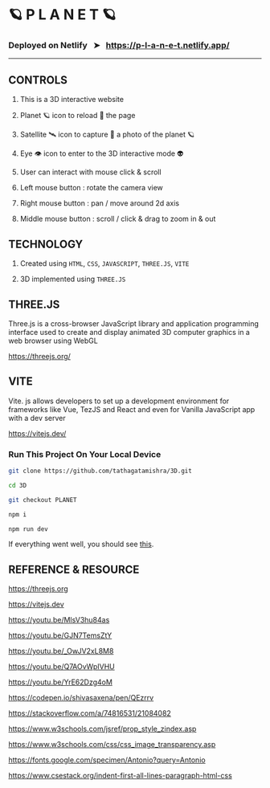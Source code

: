 # 🪐  P  L  A  N  E  T  🪐

### Deployed on Netlify &#160; &#10148; &#160; https://p-l-a-n-e-t.netlify.app/
-----------------------------------------------------------
 
## CONTROLS

1. This is a 3D interactive website

2. Planet 🪐 icon to reload 🔁 the page

3. Satellite 🛰 icon to capture 📸 a photo of the planet 🪐

4. Eye 👁 icon to enter to the 3D interactive mode 👽

2. User can interact with mouse click & scroll

3. Left mouse button :  rotate the camera view

4. Right mouse button :  pan / move around 2d axis

5. Middle mouse button :  scroll / click & drag to zoom in & out


## TECHNOLOGY

1. Created using `HTML`, `CSS`, `JAVASCRIPT`, `THREE.JS`, `VITE`

2. 3D implemented using `THREE.JS`


## THREE.JS

Three.js is a cross-browser JavaScript library and application programming interface used to create and display animated 3D computer graphics in a web browser using WebGL

https://threejs.org/


## VITE

Vite. js allows developers to set up a development environment for frameworks like Vue, TezJS and React and even for Vanilla JavaScript app with a dev server

https://vitejs.dev/


### Run This Project On Your Local Device

```sh
git clone https://github.com/tathagatamishra/3D.git

cd 3D

git checkout PLANET

npm i

npm run dev
```
If everything went well, you should see [this](https://p-l-a-n-e-t.netlify.app/).

## REFERENCE & RESOURCE

https://threejs.org

https://vitejs.dev

https://youtu.be/MlsV3hu84as

https://youtu.be/GJN7TemsZtY

https://youtu.be/_OwJV2xL8M8

https://youtu.be/Q7AOvWpIVHU

https://youtu.be/YrE62Dzg4oM

https://codepen.io/shivasaxena/pen/QEzrrv

https://stackoverflow.com/a/74816531/21084082

https://www.w3schools.com/jsref/prop_style_zindex.asp

https://www.w3schools.com/css/css_image_transparency.asp

https://fonts.google.com/specimen/Antonio?query=Antonio

https://www.csestack.org/indent-first-all-lines-paragraph-html-css

